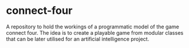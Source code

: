 # connect-four
A repository to hold the workings of a programmatic model of the game connect four. The idea is to create a playable game from modular classes that can be later utilised for an artificial intelligence project.
